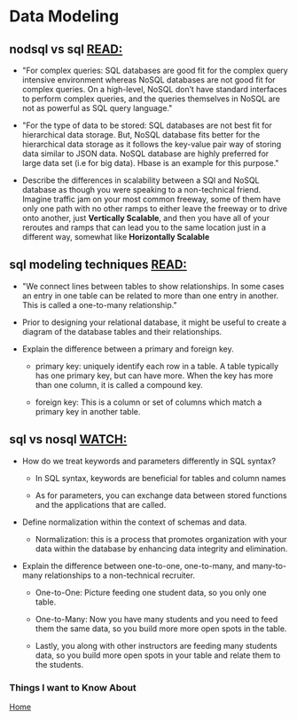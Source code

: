 # Data Modeling

## nodsql vs sql [READ:](https://www.thegeekstuff.com/2014/01/sql-vs-nosql-db/?utm_source=tuicool)

- "For complex queries: SQL databases are good fit for the complex query intensive environment whereas NoSQL databases are not good fit for complex queries. On a high-level, NoSQL don’t have standard interfaces to perform complex queries, and the queries themselves in NoSQL are not as powerful as SQL query language."

- "For the type of data to be stored: SQL databases are not best fit for hierarchical data storage. But, NoSQL database fits better for the hierarchical data storage as it follows the key-value pair way of storing data similar to JSON data. NoSQL database are highly preferred for large data set (i.e for big data). Hbase is an example for this purpose."

- Describe the differences in scalability between a SQl and NoSQL database as though you were speaking to a non-technical friend.
Imagine traffic jam on your most common freeway, some of them have only one path with no other ramps to either leave the freeway or to drive onto another, just **Vertically Scalable**, and then you have all of your reroutes and ramps that can lead you to the same location just in a different way, somewhat like **Horizontally Scalable**

## sql modeling techniques [READ:](https://www.essentialsql.com/get-ready-to-learn-sql-7-simplified-data-modeling/)

- "We connect lines between tables to show relationships. In some cases an entry in one table can be related to more than one entry in another. This is called a one-to-many relationship."

- Prior to designing your relational database, it might be useful to create a diagram of the database tables and their relationships.

- Explain the difference between a primary and foreign key.

  - primary key: uniquely identify each row in a table.  A table typically has one primary key, but can have more.  When the key has more than one column, it is called a compound key.

  - foreign key: This is a column or set of columns which match a primary key in another table.

## sql vs nosql [WATCH:](https://www.youtube.com/watch?v=ZS_kXvOeQ5Y)

- How do we treat keywords and parameters differently in SQL syntax?

  - In SQL syntax, keywords are beneficial for tables and column names

  - As for parameters, you can exchange data between stored functions and the applications that are called.

- Define normalization within the context of schemas and data.

  - Normalization: this is a process that promotes organization with your data within the database by enhancing data integrity and elimination.

- Explain the difference between one-to-one, one-to-many, and many-to-many relationships to a non-technical recruiter.

  - One-to-One: Picture feeding one student data, so you only one table.

  - One-to-Many: Now you have many students and you need to feed them the same data, so you build more more open spots in the table.

  - Lastly, you along with other instructors are feeding many students data, so you build more open spots in your table and relate them to the students.

### Things I want to Know About

[Home](https://keelen-fisher.github.io/new-repository/)
